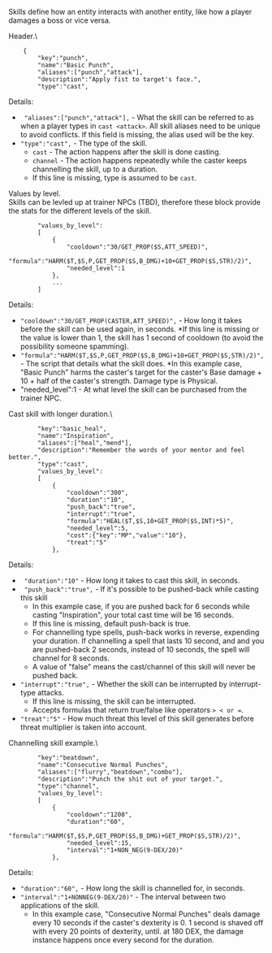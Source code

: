 Skills define how an entity interacts with another entity, like how a player damages a boss or vice versa.

Header.\
```
    {   
        "key":"punch",
        "name":"Basic Punch",
        "aliases":["punch","attack"],
        "description":"Apply fist to target's face.",
        "type":"cast",
```
Details:
* ` "aliases":["punch","attack"],` - What the skill can be referred to as when a player types in `cast <attack>`. All skill aliases need to be unique to avoid conflicts. If this field is missing, the alias used will be the key.
* `"type":"cast",` - The type of the skill.
    * `cast` - The action happens after the skill is done casting.
    * `channel` - The action happens repeatedly while the caster keeps channelling the skill, up to a duration.
    * If this line is missing, type is assumed to be `cast`.
    
Values by level.\
Skills can be levled up at trainer NPCs (TBD), therefore these block provide the stats for the different levels of the skill.
```
        "values_by_level":
        [
            {
                "cooldown":"30/GET_PROP($S,ATT_SPEED)",
                "formula":"HARM($T,$S,P,GET_PROP($S,B_DMG)+10+GET_PROP($S,STR)/2)",
                "needed_level":1
            },
            ...
        ]
```
Details:
* `"cooldown":"30/GET_PROP(CASTER,ATT_SPEED)",` - How long it takes before the skill can be used again, in seconds.
    *If this line is missing or the value is lower than 1, the skill has 1 second of cooldown (to avoid the possibility someone spamming).
* `"formula":"HARM($T,$S,P,GET_PROP($S,B_DMG)+10+GET_PROP($S,STR)/2)",` - The script that details what the skill does.
    *In this example case, "Basic Punch" harms the caster's target for the caster's Base damage + 10 + half of the caster's strength. Damage type is Physical.
* "needed_level":1 - At what level the skill can be purchased from the trainer NPC.

Cast skill with longer duration.\
```
        "key":"basic_heal",
        "name":"Inspiration",
        "aliases":["heal","mend"],
        "description":"Remember the words of your mentor and feel better.",   
        "type":"cast",
        "values_by_level":
        [
            {
                "cooldown":"300",
                "duration":"10",
                "push_back":"true",
                "interrupt":"true",
                "formula":"HEAL($T,$S,10+GET_PROP($S,INT)*5)",
                "needed_level":5,
                "cost":{"key":"MP","value":"10"},
				"treat":"5"
            },
```
Details:
* ` "duration":"10"` - How long it takes to cast this skill, in seconds.
* ` "push_back":"true",` - If it's possible to be pushed-back while casting this skill
    * In this example case, if you are pushed back for 6 seconds while casting "Inspiration", your total cast time will be 16 seconds.
    * If this line is missing, default push-back is true.
    * For channelling type spells, push-back works in reverse, expending your duration. If channelling a spell that lasts 10 second, and and you are pushed-back 2 seconds, instead of 10 seconds, the spell will channel for 8 seconds.
    * A value of "false" means the cast/channel of this skill will never be pushed back.
* `"interrupt":"true",` - Whether the skill can be interrupted by interrupt-type attacks. 
    * If this line is missing, the skill can be interrupted.
    * Accepts formulas that return true/false like operators `> < or =`.
* `"treat":"5"` - How much threat this level of this skill generates before threat multiplier is taken into account.




Channelling skill example.\
```
        "key":"beatdown",
        "name":"Consecutive Normal Punches",
        "aliases":["flurry","beatdown","combo"],
        "description":"Punch the shit out of your target.",  
        "type":"channel",
        "values_by_level":
        [
            {
                "cooldown":"1200",
                "duration":"60",
                "formula":"HARM($T,$S,P,GET_PROP($S,B_DMG)+GET_PROP($S,STR)/2)",
                "needed_level":15,
                "interval":"1+NON_NEG(9-DEX/20)"
            },
```
Details:
* `"duration":"60",` - How long the skill is channelled for, in seconds.
* `"interval":"1+NONNEG(9-DEX/20)"` - The interval between two applications of the skill.
    * In this example case, "Consecutive Normal Punches" deals damage every 10 seconds if the caster's dexterity is 0. 1 second is shaved off with every 20 points of dexterity, until. at 180 DEX, the damage instance happens once every second for the duration.